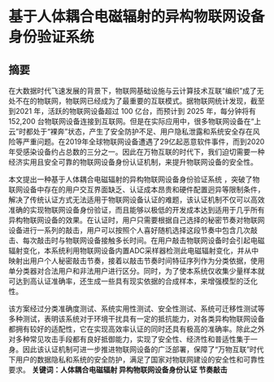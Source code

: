 # 基于人体耦合电磁辐射的异构物联网设备身份验证系统

## 摘要
在大数据时代飞速发展的背景下，物联网基础设施与云计算技术互联“编织”成了无处不在的物联网，物联网已经成为了最重要的互联模式。据物联网统计发现，截至到2021 年，活跃的物联网设备超过 100 亿台，而预计到 2025 年，每分钟将有 152,200 台物联网设备连接到互联网。但是在实际应用中，很多物联网设备在“上云”时都处于“裸奔”状态，产生了安全防护不足、用户隐私泄露和系统安全存在风险等严重问题。在2019年全球物联网设备遭遇了29亿起恶意软件事件，而到2020年受感染设备约占总数的三分之一。因此在万物互联的时代下，我们迫切需要一种经济实用且安全可靠的物联网设备身份认证机制，来提升物联网设备的安全性。

本文提出一种基于人体耦合电磁辐射的异构物联网设备身份验证系统 ，突破了物联网设备中存在的用户交互界面缺乏、认证成本昂贵和硬件配置迥异等限制条件，解决了传统认证方式无法适用于物联网设备认证的难题，该认证机制不仅可以高效准确的实现物联网设备身份验证，而且能够以极低的开发成本达到适用于几乎所有异构物联网设备的效果。在认证时，用户只需要根据自己选择的秘密节奏对物联网设备进行一系列的敲击，用户可以按照个人喜好随机选择这段节奏中包含几次敲击、每次敲击时与物联网设备接触多长时间。在用户敲击物联网设备时会引起电磁辐射变化，本系统利用物联网设备内置ADC采样器检测此电磁辐射变化，并从中映射出用户个人秘密敲击节奏，接着以敲击节奏时间特征序列作为分类依据，使用单分类器对合法用户和非法用户进行区分。同时，为了使本系统仅收集少量样本就可达到高认证准确率，还生成一些具有现实依据的合成样本，来增强模型的泛化性。

该方案经过分类准确度测试、系统实用性测试、安全性测试、系统可迁移性测试等多种测试，表明该系统对于环境干扰具有一定的抵抗能力，对各类异构物联网设备都拥有较好的适配性，它在实现高效率认证的同时还具有极高的准确率。除此之外对多种常见攻击手段都有良好抵御能力，实现了安全性、经济性和普适性集于一身。因此该认证机制可进一步推进物联网设备的广泛部署，保障了“万物互联”时代下用户的数据隐私和系统的安全防护，满足了国家对物联网建设的安全性和可靠性要求。
**关键词：人体耦合电磁辐射  异构物联网设备身份认证  节奏敲击**